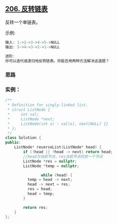 ## [206. 反转链表](https://leetcode-cn.com/problems/reverse-linked-list/)

反转一个单链表。

示例:

```c++
输入: 1->2->3->4->5->NULL
输出: 5->4->3->2->1->NULL
  
进阶:
你可以迭代或递归地反转链表。你能否用两种方法解决这道题？
```

### 思路



### 实例：

```c++
/**
 * Definition for singly-linked list.
 * struct ListNode {
 *     int val;
 *     ListNode *next;
 *     ListNode(int x) : val(x), next(NULL) {}
 * };
 */
class Solution {
public:
    ListNode* reverseList(ListNode* head) {
      	if (!head || !head -> next) return head;
      	//head为当前节点，res当前节点的前一个节点
        ListNode *res = nullptr;
        ListNode *temp = nullptr;

				while (head) {
          temp = head -> next;
          head -> next = res;
          res = head;
          head = tmep;
        }

        return res;
    }
};
```

